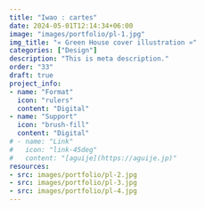 ```yaml
---
title: "Iwao : cartes"
date: 2024-05-01T12:14:34+06:00
image: "images/portfolio/pl-1.jpg"
img_title: "« Green House cover illustration »"
categories: ["Design"]
description: "This is meta description."
order: "33"
draft: true
project_info:
- name: "Format"
  icon: "rulers"
  content: "Digital"
- name: "Support"
  icon: "brush-fill"
  content: "Digital"
# - name: "Link"
#   icon: "link-45deg"
#   content: "[aguije](https://aguije.jp)"
resources:
- src: images/portfolio/pl-2.jpg
- src: images/portfolio/pl-3.jpg
- src: images/portfolio/pl-4.jpg
---
```

